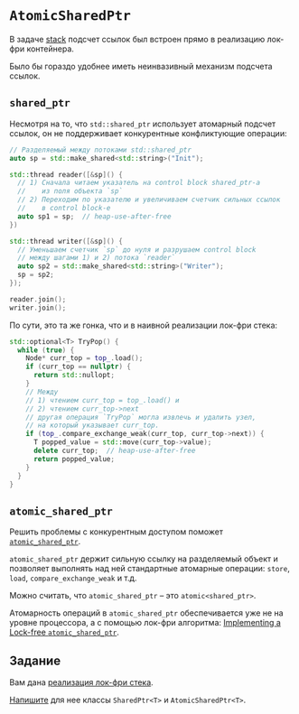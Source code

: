 # `AtomicSharedPtr`

В задаче [stack](/tasks/lockfree/stack) подсчет ссылок был встроен прямо в реализацию лок-фри контейнера.

Было бы гораздо удобнее иметь неинвазивный механизм подсчета ссылок.

## `shared_ptr`

Несмотря на то, что `std::shared_ptr` использует атомарный подсчет ссылок, он не поддерживает конкурентные конфликтующие операции:

```cpp
// Разделяемый между потоками std::shared_ptr
auto sp = std::make_shared<std::string>("Init");

std::thread reader([&sp]() {
  // 1) Сначала читаем указатель на control block shared_ptr-а
  //    из поля объекта `sp`
  // 2) Переходим по указателю и увеличиваем счетчик сильных ссылок
  //    в control block-е
  auto sp1 = sp;  // heap-use-after-free
})

std::thread writer([&sp]() {
  // Уменьшаем счетчик `sp` до нуля и разрушаем control block
  // между шагами 1) и 2) потока `reader`
  auto sp2 = std::make_shared<std::string>("Writer");
  sp = sp2;
});

reader.join();
writer.join();
```

По сути, это та же гонка, что и в наивной реализации лок-фри стека:

```cpp
std::optional<T> TryPop() {
  while (true) {
    Node* curr_top = top_.load();
    if (curr_top == nullptr) {
      return std::nullopt;
    }
    // Между
    // 1) чтением curr_top = top_.load() и
    // 2) чтением curr_top->next 
    // другая операция `TryPop` могла извлечь и удалить узел,
    // на который указывает curr_top.
    if (top_.compare_exchange_weak(curr_top, curr_top->next)) {
      T popped_value = std::move(curr_top->value);
      delete curr_top;  // heap-use-after-free
      return popped_value;
    }
  }
}
```

## `atomic_shared_ptr`

Решить проблемы с конкурентным доступом поможет [`atomic_shared_ptr`](https://en.cppreference.com/w/cpp/experimental/atomic_shared_ptr).

`atomic_shared_ptr` держит сильную ссылку на разделяемый объект и позволяет выполнять над ней стандартные атомарные операции: `store`, `load`, `compare_exchange_weak` и т.д.

Можно считать, что `atomic_shared_ptr` – это `atomic<shared_ptr>`.

Атомарность операций в `atomic_shared_ptr` обеспечивается уже не на уровне процессора, а с помощью лок-фри алгоритма:
[Implementing a Lock-free `atomic_shared_ptr`](https://github.com/brycelelbach/cppnow_presentations_2016/blob/master/01_wednesday/implementing_a_lock_free_atomic_shared_ptr.pdf).

## Задание

Вам дана [реализация лок-фри стека](lock_free_stack.hpp).

[Напишите](atomic_shared_ptr.hpp) для нее классы `SharedPtr<T>` и `AtomicSharedPtr<T>`.
